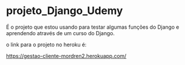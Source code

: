 # projeto_Django_Udemy

É o projeto que estou usando para testar algumas funções do Django e aprendendo através de um curso do Django.

o link para o projeto no heroku é:

https://gestao-cliente-mordren2.herokuapp.com/

